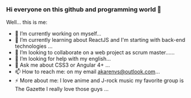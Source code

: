 ### Hi everyone on this github and programming world 👋

Well... this is me:

- 🔭 I’m currently working on myself...
- 🌱 I’m currently learning about ReactJS and I'm starting with back-end technologies ...
- 👯 I’m looking to collaborate on a web project as scrum master......
- 🤔 I’m looking for help with my english...
- 💬 Ask me about CSS3 or Angular 4+ ...
- 📫 How to reach me: on my email akarenvs@outlook.com...
- ⚡ More about me: I love anime and J-rock music my favorite group is The Gazette I really love those guys ...

